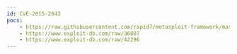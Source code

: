 ```yaml
---
id: CVE-2015-2843
pocs:
    - https://raw.githubusercontent.com/rapid7/metasploit-framework/master/modules/exploits/linux/http/goautodial_3_rce_command_injection.rb
    - https://www.exploit-db.com/raw/36807
    - https://www.exploit-db.com/raw/42296
---
```


